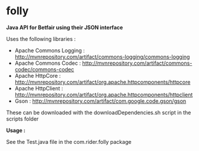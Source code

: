 # folly
**Java API for Betfair using their JSON interface**

Uses the following libraries :

* Apache Commons Logging : http://mvnrepository.com/artifact/commons-logging/commons-logging
* Apache Commons Codec   : http://mvnrepository.com/artifact/commons-codec/commons-codec
* Apache HttpCore        : http://mvnrepository.com/artifact/org.apache.httpcomponents/httpcore
* Apache HttpClient      : http://mvnrepository.com/artifact/org.apache.httpcomponents/httpclient
* Gson                   : http://mvnrepository.com/artifact/com.google.code.gson/gson

These can be downloaded with the downloadDependencies.sh script in the scripts folder

**Usage :**

See the Test.java file in the com.rider.folly package
